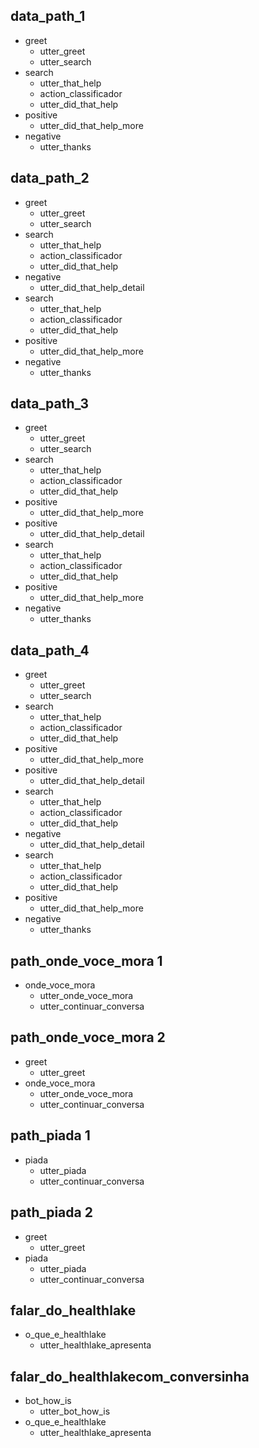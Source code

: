 ## data_path_1
* greet
  - utter_greet
  - utter_search
* search
  - utter_that_help
  - action_classificador
  - utter_did_that_help
* positive
  - utter_did_that_help_more
* negative
  - utter_thanks

## data_path_2
* greet
  - utter_greet
  - utter_search
* search
  - utter_that_help
  - action_classificador
  - utter_did_that_help
* negative
  - utter_did_that_help_detail
* search
  - utter_that_help
  - action_classificador
  - utter_did_that_help
* positive
  - utter_did_that_help_more
* negative
  - utter_thanks

## data_path_3
* greet
  - utter_greet
  - utter_search
* search
  - utter_that_help
  - action_classificador
  - utter_did_that_help
* positive
  - utter_did_that_help_more
* positive
  - utter_did_that_help_detail
* search
  - utter_that_help
  - action_classificador
  - utter_did_that_help
* positive
  - utter_did_that_help_more
* negative
  - utter_thanks

## data_path_4
* greet
  - utter_greet
  - utter_search
* search
  - utter_that_help
  - action_classificador
  - utter_did_that_help
* positive
  - utter_did_that_help_more
* positive
  - utter_did_that_help_detail
* search
  - utter_that_help
  - action_classificador
  - utter_did_that_help
* negative
  - utter_did_that_help_detail
* search
  - utter_that_help
  - action_classificador
  - utter_did_that_help
* positive
  - utter_did_that_help_more
* negative
  - utter_thanks

## path_onde_voce_mora 1
* onde_voce_mora
    - utter_onde_voce_mora
    - utter_continuar_conversa

## path_onde_voce_mora 2
* greet
    - utter_greet
* onde_voce_mora
    - utter_onde_voce_mora
    - utter_continuar_conversa

## path_piada 1
* piada
    - utter_piada
    - utter_continuar_conversa

## path_piada 2
* greet
    - utter_greet
* piada
    - utter_piada
    - utter_continuar_conversa

## falar_do_healthlake
* o_que_e_healthlake
    - utter_healthlake_apresenta

## falar_do_healthlakecom_conversinha
* bot_how_is
    - utter_bot_how_is
* o_que_e_healthlake
    - utter_healthlake_apresenta
